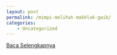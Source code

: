 ```yaml
---
layout: post
permalink: /mimpi-melihat-makhluk-gaib/
categories:
    - Uncategorized
---
```


[Baca Selengkapnya](/03)